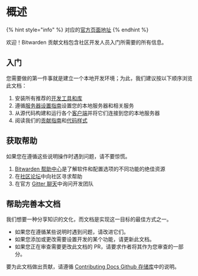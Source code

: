 # 概述

{% hint style="info" %}
对应的[官方页面地址](https://contributing.bitwarden.com/)
{% endhint %}

欢迎！Bitwarden 贡献文档包含社区开发人员入门所需要的所有信息。

## 入门 <a href="#getting-started" id="getting-started"></a>

您需要做的第一件事就是建立一个本地开发环境；为此，我们建议按以下顺序浏览此文档：

1. 安装所有推荐的[开发工具和库](tools.md)
2. 遵循[服务器设置指南](server/guide.md)设置您的本地服务器和相关服务
3. 从源代码构建和运行各个[客户端](clients/)并将它们连接到您的本地服务器
4. 阅读我们的[贡献指南](../contributing/contributing.md)和[代码样式](../code-style/)

## 获取帮助 <a href="#help" id="help"></a>

如果您在遵循这些说明操作时遇到问题，请不要惊慌。

1. [Bitwarden 帮助中心](https://help.ppgg.in/)是了解软件和配置选项的不同功能的绝佳资源
2. 在[社区论坛](https://community.bitwarden.com/)中向社区寻求帮助
3. 在官方 [Gitter 聊天](https://gitter.im/bitwarden/Lobby)中询问开发团队

## 帮助完善本文档 <a href="#help-make-this-documentation-better" id="help-make-this-documentation-better"></a>

我们想要一种分享知识的文化，而文档是实现这一目标的最佳方式之一。

* 如果您在遵循某些说明时遇到问题，请改进它们。
* 如果您添加或更改需要设置开发的某个功能，请更新此文档。
* 如果您正在审查需要更改此文档的 PR，请要求作者将其作为您审查的一部分。

要为此文档做出贡献，请遵循 [Contributing Docs Github 存储库](https://github.com/bitwarden/contributing-docs/)中的说明。
